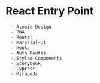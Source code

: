 # React Entry Point

```
  - Atomic Design
  - PWA
  - Router
  - Material-UI
  - Hooks
  - Auth Routes
  - Styled-Components
  - Storybook
  - Cypress
  - MirageJs
```
